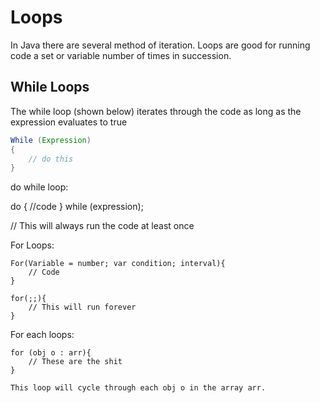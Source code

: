 # Loops

In Java there are several method of iteration. Loops are good for running code a set or variable number of times in succession. 

## While Loops

The while loop (shown below) iterates through the code as long as the expression evaluates to true

```java
While (Expression)
{
    // do this
}
```



do while loop:

do {
    //code
} while (expression);

// This will always run the code at least once

For Loops:

    For(Variable = number; var condition; interval){
        // Code
    }

    for(;;){
        // This will run forever
    }

For each loops:
    
    for (obj o : arr){
        // These are the shit
    }

    This loop will cycle through each obj o in the array arr.
